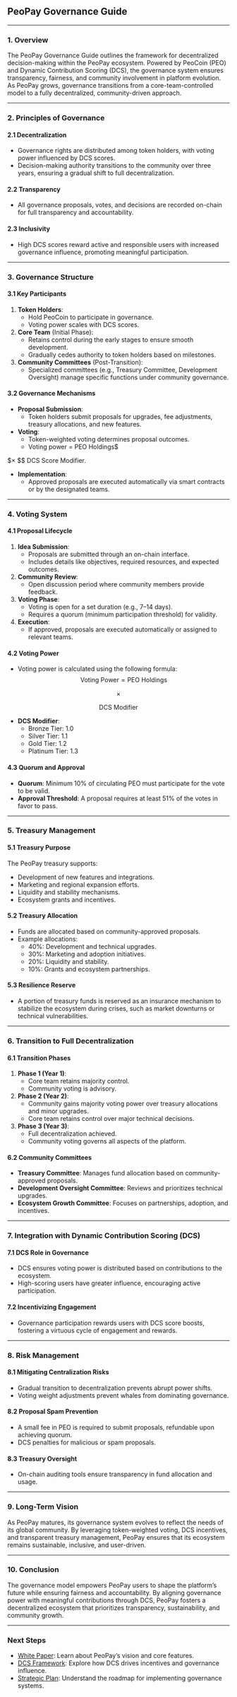 ## **PeoPay Governance Guide**

---

### **1. Overview**
The PeoPay Governance Guide outlines the framework for decentralized decision-making within the PeoPay ecosystem. Powered by PeoCoin (PEO) and Dynamic Contribution Scoring (DCS), the governance system ensures transparency, fairness, and community involvement in platform evolution. As PeoPay grows, governance transitions from a core-team-controlled model to a fully decentralized, community-driven approach.

---

### **2. Principles of Governance**

#### **2.1 Decentralization**
- Governance rights are distributed among token holders, with voting power influenced by DCS scores.
- Decision-making authority transitions to the community over three years, ensuring a gradual shift to full decentralization.

#### **2.2 Transparency**
- All governance proposals, votes, and decisions are recorded on-chain for full transparency and accountability.

#### **2.3 Inclusivity**
- High DCS scores reward active and responsible users with increased governance influence, promoting meaningful participation.

---

### **3. Governance Structure**

#### **3.1 Key Participants**
1. **Token Holders**:
   - Hold PeoCoin to participate in governance.
   - Voting power scales with DCS scores.
2. **Core Team** (Initial Phase):
   - Retains control during the early stages to ensure smooth development.
   - Gradually cedes authority to token holders based on milestones.
3. **Community Committees** (Post-Transition):
   - Specialized committees (e.g., Treasury Committee, Development Oversight) manage specific functions under community governance.

#### **3.2 Governance Mechanisms**
- **Proposal Submission**:
  - Token holders submit proposals for upgrades, fee adjustments, treasury allocations, and new features.
- **Voting**:
  - Token-weighted voting determines proposal outcomes.
  - Voting power = $\text{PEO Holdings}$$

$$\times$
$$
$\text{DCS Score Modifier}$.
- **Implementation**:
  - Approved proposals are executed automatically via smart contracts or by the designated teams.

---

### **4. Voting System**

#### **4.1 Proposal Lifecycle**
1. **Idea Submission**:
   - Proposals are submitted through an on-chain interface.
   - Includes details like objectives, required resources, and expected outcomes.
2. **Community Review**:
   - Open discussion period where community members provide feedback.
3. **Voting Phase**:
   - Voting is open for a set duration (e.g., 7–14 days).
   - Requires a quorum (minimum participation threshold) for validity.
4. **Execution**:
   - If approved, proposals are executed automatically or assigned to relevant teams.

#### **4.2 Voting Power**
- Voting power is calculated using the following formula:
$$
\text{Voting Power} = \text{PEO Holdings}
$$

$$\times$$

$$
\text{DCS Modifier}
$$
  - **DCS Modifier**:
    - Bronze Tier: $1.0$
    - Silver Tier: $1.1$
    - Gold Tier: $1.2$
    - Platinum Tier: $1.3$

#### **4.3 Quorum and Approval**
- **Quorum**: Minimum 10% of circulating PEO must participate for the vote to be valid.
- **Approval Threshold**: A proposal requires at least 51% of the votes in favor to pass.

---

### **5. Treasury Management**

#### **5.1 Treasury Purpose**
The PeoPay treasury supports:
- Development of new features and integrations.
- Marketing and regional expansion efforts.
- Liquidity and stability mechanisms.
- Ecosystem grants and incentives.

#### **5.2 Treasury Allocation**
- Funds are allocated based on community-approved proposals.
- Example allocations:
  - 40%: Development and technical upgrades.
  - 30%: Marketing and adoption initiatives.
  - 20%: Liquidity and stability.
  - 10%: Grants and ecosystem partnerships.

#### **5.3 Resilience Reserve**
- A portion of treasury funds is reserved as an insurance mechanism to stabilize the ecosystem during crises, such as market downturns or technical vulnerabilities.

---

### **6. Transition to Full Decentralization**

#### **6.1 Transition Phases**
1. **Phase 1 (Year 1)**:
   - Core team retains majority control.
   - Community voting is advisory.
2. **Phase 2 (Year 2)**:
   - Community gains majority voting power over treasury allocations and minor upgrades.
   - Core team retains control over major technical decisions.
3. **Phase 3 (Year 3)**:
   - Full decentralization achieved.
   - Community voting governs all aspects of the platform.

#### **6.2 Community Committees**
- **Treasury Committee**: Manages fund allocation based on community-approved proposals.
- **Development Oversight Committee**: Reviews and prioritizes technical upgrades.
- **Ecosystem Growth Committee**: Focuses on partnerships, adoption, and incentives.

---

### **7. Integration with Dynamic Contribution Scoring (DCS)**

#### **7.1 DCS Role in Governance**
- DCS ensures voting power is distributed based on contributions to the ecosystem.
- High-scoring users have greater influence, encouraging active participation.

#### **7.2 Incentivizing Engagement**
- Governance participation rewards users with DCS score boosts, fostering a virtuous cycle of engagement and rewards.

---

### **8. Risk Management**

#### **8.1 Mitigating Centralization Risks**
- Gradual transition to decentralization prevents abrupt power shifts.
- Voting weight adjustments prevent whales from dominating governance.

#### **8.2 Proposal Spam Prevention**
- A small fee in PEO is required to submit proposals, refundable upon achieving quorum.
- DCS penalties for malicious or spam proposals.

#### **8.3 Treasury Oversight**
- On-chain auditing tools ensure transparency in fund allocation and usage.

---

### **9. Long-Term Vision**

As PeoPay matures, its governance system evolves to reflect the needs of its global community. By leveraging token-weighted voting, DCS incentives, and transparent treasury management, PeoPay ensures that its ecosystem remains sustainable, inclusive, and user-driven.

---

### **10. Conclusion**

The governance model empowers PeoPay users to shape the platform’s future while ensuring fairness and accountability. By aligning governance power with meaningful contributions through DCS, PeoPay fosters a decentralized ecosystem that prioritizes transparency, sustainability, and community growth.

---

### **Next Steps**
- [White Paper](../WhitePaper/PeoPay_White_Paper.md): Learn about PeoPay’s vision and core features.
- [DCS Framework](../DCS_Framework/DCS_Framework.md): Explore how DCS drives incentives and governance influence.
- [Strategic Plan](../Strategic_Plan/Strategic_Plan.md): Understand the roadmap for implementing governance systems.
